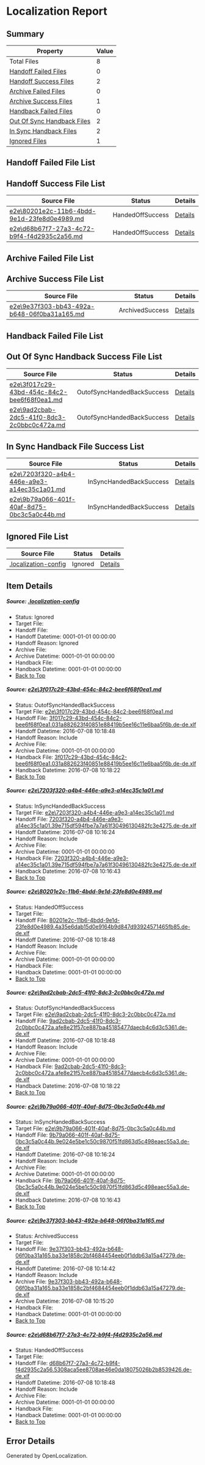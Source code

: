 # <a name='report-top'></a> Localization Report

## Summary
 Property | Value 
 -------- | ----- 
 Total Files | 8
[ Handoff Failed Files ](#handoff-failed-list)| 0
[ Handoff Success Files ](#handoff-success-list)| 2
[ Archive Failed Files ](#archive-failed-list)| 0
[ Archive Success Files ](#archive-success-list)| 1
[ Handback Failed Files ](#handback-failed-list)| 0
[ Out Of Sync Handback Files ](#outofsync-handback-success-list)| 2
[ In Sync Handback Files ](#insync-handback-success-list)| 2
[ Ignored Files ](#ignored-list)| 1

## <a name='handoff-failed-list'></a> Handoff Failed File List

## <a name='handoff-success-list'></a> Handoff Success File List
 Source File | Status | Details 
 ----------- | ------ | ------- 
 [e2e\80201e2c-11b6-4bdd-9e1d-23fe8d0e4989.md](https://github.com/OpenLocalizationTestOrg/oltest/blob/b500314d1530e09b9a1b9cc0e7fe98cf03d7d6f8/e2e/80201e2c-11b6-4bdd-9e1d-23fe8d0e4989.md) | HandedOffSuccess | [Details](#192a0ee5370f0735c7462062f94b5c38de72d2823)
 [e2e\d68b67f7-27a3-4c72-b9f4-f4d2935c2a56.md](https://github.com/OpenLocalizationTestOrg/oltest/blob/e0aa93608107a8c7c0776492e26ed5939cccacab/e2e/d68b67f7-27a3-4c72-b9f4-f4d2935c2a56.md) | HandedOffSuccess | [Details](#b4f9d054bae350b12ef2fbf922f4222f6cedaacc7)

## <a name='archive-failed-list'></a> Archive Failed File List

## <a name='archive-success-list'></a> Archive Success File List
 Source File | Status | Details 
 ----------- | ------ | ------- 
 [e2e\9e37f303-bb43-492a-b648-06f0ba31a165.md](https://github.com/OpenLocalizationTestOrg/oltest/blob/35e47cfbfafbc33fee8fdb27cb0321e074e0ca04/e2e/9e37f303-bb43-492a-b648-06f0ba31a165.md) | ArchivedSuccess | [Details](#425b6ae24f3f91275055ee8bceafbb94030a652d6)

## <a name='handback-failed-list'></a> Handback Failed File List

## <a name='outofsync-handback-success-list'></a> Out Of Sync Handback Success File List
 Source File | Status | Details 
 ----------- | ------ | ------- 
 [e2e\3f017c29-43bd-454c-84c2-bee6f68f0ea1.md](https://github.com/OpenLocalizationTestOrg/oltest/blob/8055d955785c9bfa67eb6b5db61683989c1513c5/e2e/3f017c29-43bd-454c-84c2-bee6f68f0ea1.md) | OutofSyncHandedBackSuccess | [Details](#389785967d078ec78e9328ad023be5a08c8f2b5d1)
 [e2e\9ad2cbab-2dc5-41f0-8dc3-2c0bbc0c472a.md](https://github.com/OpenLocalizationTestOrg/oltest/blob/00791d92311c5f5be94c1561c9050525c46f3636/e2e/9ad2cbab-2dc5-41f0-8dc3-2c0bbc0c472a.md) | OutofSyncHandedBackSuccess | [Details](#be1fd339f6bbc2655e94ef89030efab7cb535b284)

## <a name='insync-handback-success-list'></a> In Sync Handback File Success List
 Source File | Status | Details 
 ----------- | ------ | ------- 
 [e2e\7203f320-a4b4-446e-a9e3-a14ec35c1a01.md](https://github.com/OpenLocalizationTestOrg/oltest/blob/9012fb02bbc310941045e6645de7a22379f1b7b0/e2e/7203f320-a4b4-446e-a9e3-a14ec35c1a01.md) | InSyncHandedBackSuccess | [Details](#1de862a4a3e2547dcf552b3cd437eeabad3f0ec32)
 [e2e\9b79a066-401f-40af-8d75-0bc3c5a0c44b.md](https://github.com/OpenLocalizationTestOrg/oltest/blob/9012fb02bbc310941045e6645de7a22379f1b7b0/e2e/9b79a066-401f-40af-8d75-0bc3c5a0c44b.md) | InSyncHandedBackSuccess | [Details](#606b421b9738d14c6f4a21b116081c025375808f5)

## <a name='ignored-list'></a> Ignored File List
 Source File | Status | Details 
 ----------- | ------ | ------- 
 [.localization-config](https://github.com/OpenLocalizationTestOrg/oltest/blob/e0aa93608107a8c7c0776492e26ed5939cccacab/.localization-config) | Ignored | [Details](#3d4f252ac210baf56311d7e97dcc2db10974dbd20)

## Item Details
##### <a name='3d4f252ac210baf56311d7e97dcc2db10974dbd20'></a> Source: [.localization-config](https://github.com/OpenLocalizationTestOrg/oltest/blob/e0aa93608107a8c7c0776492e26ed5939cccacab/.localization-config)
* Status: Ignored
* Target File: 
* Handoff File: 
* Handoff Datetime: 0001-01-01 00:00:00
* Handoff Reason: Ignored
* Archive File: 
* Archive Datetime: 0001-01-01 00:00:00
* Handback File: 
* Handback Datetime: 0001-01-01 00:00:00
* [Back to Top](#report-top)

##### <a name='389785967d078ec78e9328ad023be5a08c8f2b5d1'></a> Source: [e2e\3f017c29-43bd-454c-84c2-bee6f68f0ea1.md](https://github.com/OpenLocalizationTestOrg/oltest/blob/8055d955785c9bfa67eb6b5db61683989c1513c5/e2e/3f017c29-43bd-454c-84c2-bee6f68f0ea1.md)
* Status: OutofSyncHandedBackSuccess
* Target File: [e2e\3f017c29-43bd-454c-84c2-bee6f68f0ea1.md](https://github.com/OpenLocalizationTestOrg/oltest-dede-fly/blob/885dbfb4cf96fc9dc2af48abf0ebfa120146a300/e2e/3f017c29-43bd-454c-84c2-bee6f68f0ea1.md)
* Handoff File: [3f017c29-43bd-454c-84c2-bee6f68f0ea1.031a882623f40851e88419b5ee16c11e6baa5f6b.de-de.xlf](https://github.com/OpenLocalizationTestOrg/olhandoff-e2e/blob/d2f287e02609a031f9a12cebc0b32228dbd44dca/ol-handoff/OpenLocalizationTestOrg/oltest-dede-fly/ci/ht/3f017c29-43bd-454c-84c2-bee6f68f0ea1.031a882623f40851e88419b5ee16c11e6baa5f6b.de-de.xlf)
* Handoff Datetime: 2016-07-08 10:18:48
* Handoff Reason: Include
* Archive File: 
* Archive Datetime: 0001-01-01 00:00:00
* Handback File: [3f017c29-43bd-454c-84c2-bee6f68f0ea1.031a882623f40851e88419b5ee16c11e6baa5f6b.de-de.xlf](https://github.com/OpenLocalizationTestOrg/olhandback-e2e/blob/2be17b54033d2b3e67fdd4a10cf9e52dd0c25df6/ol-handback/OpenLocalizationTestOrg/oltest-dede-fly/ci/mt/3f017c29-43bd-454c-84c2-bee6f68f0ea1.031a882623f40851e88419b5ee16c11e6baa5f6b.de-de.xlf)
* Handback Datetime: 2016-07-08 10:18:22
* [Back to Top](#report-top)

##### <a name='1de862a4a3e2547dcf552b3cd437eeabad3f0ec32'></a> Source: [e2e\7203f320-a4b4-446e-a9e3-a14ec35c1a01.md](https://github.com/OpenLocalizationTestOrg/oltest/blob/9012fb02bbc310941045e6645de7a22379f1b7b0/e2e/7203f320-a4b4-446e-a9e3-a14ec35c1a01.md)
* Status: InSyncHandedBackSuccess
* Target File: [e2e\7203f320-a4b4-446e-a9e3-a14ec35c1a01.md](https://github.com/OpenLocalizationTestOrg/oltest-dede-fly/blob/f6afc82426a92fda1eac7a0f08488b9f9cfb3a32/e2e/7203f320-a4b4-446e-a9e3-a14ec35c1a01.md)
* Handoff File: [7203f320-a4b4-446e-a9e3-a14ec35c1a01.39e715df594fbe7a7a61f30496130482fc3e4275.de-de.xlf](https://github.com/OpenLocalizationTestOrg/olhandoff-e2e/blob/4fd2d66f9aa672038c1ce0b4d8c1538642200f4c/ol-handoff/OpenLocalizationTestOrg/oltest-dede-fly/ci/7203f320-a4b4-446e-a9e3-a14ec35c1a01.39e715df594fbe7a7a61f30496130482fc3e4275.de-de.xlf)
* Handoff Datetime: 2016-07-08 10:16:24
* Handoff Reason: Include
* Archive File: 
* Archive Datetime: 0001-01-01 00:00:00
* Handback File: [7203f320-a4b4-446e-a9e3-a14ec35c1a01.39e715df594fbe7a7a61f30496130482fc3e4275.de-de.xlf](https://github.com/OpenLocalizationTestOrg/olhandback-e2e/blob/df6d254450e389763c4b0584dc94c63dffc550b9/ol-handback/OpenLocalizationTestOrg/oltest-dede-fly/ci/7203f320-a4b4-446e-a9e3-a14ec35c1a01.39e715df594fbe7a7a61f30496130482fc3e4275.de-de.xlf)
* Handback Datetime: 2016-07-08 10:16:43
* [Back to Top](#report-top)

##### <a name='192a0ee5370f0735c7462062f94b5c38de72d2823'></a> Source: [e2e\80201e2c-11b6-4bdd-9e1d-23fe8d0e4989.md](https://github.com/OpenLocalizationTestOrg/oltest/blob/b500314d1530e09b9a1b9cc0e7fe98cf03d7d6f8/e2e/80201e2c-11b6-4bdd-9e1d-23fe8d0e4989.md)
* Status: HandedOffSuccess
* Target File: 
* Handoff File: [80201e2c-11b6-4bdd-9e1d-23fe8d0e4989.4a35e6dab15d0e9164b9d847d93924571465fb85.de-de.xlf](https://github.com/OpenLocalizationTestOrg/olhandoff-e2e/blob/d2f287e02609a031f9a12cebc0b32228dbd44dca/ol-handoff/OpenLocalizationTestOrg/oltest-dede-fly/ci/ht/80201e2c-11b6-4bdd-9e1d-23fe8d0e4989.4a35e6dab15d0e9164b9d847d93924571465fb85.de-de.xlf)
* Handoff Datetime: 2016-07-08 10:18:48
* Handoff Reason: Include
* Archive File: 
* Archive Datetime: 0001-01-01 00:00:00
* Handback File: 
* Handback Datetime: 0001-01-01 00:00:00
* [Back to Top](#report-top)

##### <a name='be1fd339f6bbc2655e94ef89030efab7cb535b284'></a> Source: [e2e\9ad2cbab-2dc5-41f0-8dc3-2c0bbc0c472a.md](https://github.com/OpenLocalizationTestOrg/oltest/blob/00791d92311c5f5be94c1561c9050525c46f3636/e2e/9ad2cbab-2dc5-41f0-8dc3-2c0bbc0c472a.md)
* Status: OutofSyncHandedBackSuccess
* Target File: [e2e\9ad2cbab-2dc5-41f0-8dc3-2c0bbc0c472a.md](https://github.com/OpenLocalizationTestOrg/oltest-dede-fly/blob/885dbfb4cf96fc9dc2af48abf0ebfa120146a300/e2e/9ad2cbab-2dc5-41f0-8dc3-2c0bbc0c472a.md)
* Handoff File: [9ad2cbab-2dc5-41f0-8dc3-2c0bbc0c472a.afe8e21f57ce887ba45185477daecb4c6d3c5361.de-de.xlf](https://github.com/OpenLocalizationTestOrg/olhandoff-e2e/blob/d2f287e02609a031f9a12cebc0b32228dbd44dca/ol-handoff/OpenLocalizationTestOrg/oltest-dede-fly/ci/ht/9ad2cbab-2dc5-41f0-8dc3-2c0bbc0c472a.afe8e21f57ce887ba45185477daecb4c6d3c5361.de-de.xlf)
* Handoff Datetime: 2016-07-08 10:18:48
* Handoff Reason: Include
* Archive File: 
* Archive Datetime: 0001-01-01 00:00:00
* Handback File: [9ad2cbab-2dc5-41f0-8dc3-2c0bbc0c472a.afe8e21f57ce887ba45185477daecb4c6d3c5361.de-de.xlf](https://github.com/OpenLocalizationTestOrg/olhandback-e2e/blob/2be17b54033d2b3e67fdd4a10cf9e52dd0c25df6/ol-handback/OpenLocalizationTestOrg/oltest-dede-fly/ci/mt/9ad2cbab-2dc5-41f0-8dc3-2c0bbc0c472a.afe8e21f57ce887ba45185477daecb4c6d3c5361.de-de.xlf)
* Handback Datetime: 2016-07-08 10:18:22
* [Back to Top](#report-top)

##### <a name='606b421b9738d14c6f4a21b116081c025375808f5'></a> Source: [e2e\9b79a066-401f-40af-8d75-0bc3c5a0c44b.md](https://github.com/OpenLocalizationTestOrg/oltest/blob/9012fb02bbc310941045e6645de7a22379f1b7b0/e2e/9b79a066-401f-40af-8d75-0bc3c5a0c44b.md)
* Status: InSyncHandedBackSuccess
* Target File: [e2e\9b79a066-401f-40af-8d75-0bc3c5a0c44b.md](https://github.com/OpenLocalizationTestOrg/oltest-dede-fly/blob/f6afc82426a92fda1eac7a0f08488b9f9cfb3a32/e2e/9b79a066-401f-40af-8d75-0bc3c5a0c44b.md)
* Handoff File: [9b79a066-401f-40af-8d75-0bc3c5a0c44b.9e024e5be1c50c9870f51fd863d5c498eaec55a3.de-de.xlf](https://github.com/OpenLocalizationTestOrg/olhandoff-e2e/blob/4fd2d66f9aa672038c1ce0b4d8c1538642200f4c/ol-handoff/OpenLocalizationTestOrg/oltest-dede-fly/ci/9b79a066-401f-40af-8d75-0bc3c5a0c44b.9e024e5be1c50c9870f51fd863d5c498eaec55a3.de-de.xlf)
* Handoff Datetime: 2016-07-08 10:16:24
* Handoff Reason: Include
* Archive File: 
* Archive Datetime: 0001-01-01 00:00:00
* Handback File: [9b79a066-401f-40af-8d75-0bc3c5a0c44b.9e024e5be1c50c9870f51fd863d5c498eaec55a3.de-de.xlf](https://github.com/OpenLocalizationTestOrg/olhandback-e2e/blob/df6d254450e389763c4b0584dc94c63dffc550b9/ol-handback/OpenLocalizationTestOrg/oltest-dede-fly/ci/9b79a066-401f-40af-8d75-0bc3c5a0c44b.9e024e5be1c50c9870f51fd863d5c498eaec55a3.de-de.xlf)
* Handback Datetime: 2016-07-08 10:16:43
* [Back to Top](#report-top)

##### <a name='425b6ae24f3f91275055ee8bceafbb94030a652d6'></a> Source: [e2e\9e37f303-bb43-492a-b648-06f0ba31a165.md](https://github.com/OpenLocalizationTestOrg/oltest/blob/35e47cfbfafbc33fee8fdb27cb0321e074e0ca04/e2e/9e37f303-bb43-492a-b648-06f0ba31a165.md)
* Status: ArchivedSuccess
* Target File: 
* Handoff File: [9e37f303-bb43-492a-b648-06f0ba31a165.ba33e1858c2bf4684454eeb0f1ddb63a15a47279.de-de.xlf](https://github.com/OpenLocalizationTestOrg/olhandoff-e2e/blob/6cf4ea021998d891bbe9b6973a8d97f537a54a2f/ol-handoff/OpenLocalizationTestOrg/oltest-dede-fly/ci/ht/9e37f303-bb43-492a-b648-06f0ba31a165.ba33e1858c2bf4684454eeb0f1ddb63a15a47279.de-de.xlf)
* Handoff Datetime: 2016-07-08 10:14:42
* Handoff Reason: Include
* Archive File: [9e37f303-bb43-492a-b648-06f0ba31a165.ba33e1858c2bf4684454eeb0f1ddb63a15a47279.de-de.xlf](https://github.com/OpenLocalizationTestOrg/olhandoff-e2e/blob/78bf8f00dd2e030c828b0779b6aa52d4cee13fbf/ol-archive/OpenLocalizationTestOrg/oltest-dede-fly/ci/ht/9e37f303-bb43-492a-b648-06f0ba31a165.ba33e1858c2bf4684454eeb0f1ddb63a15a47279.de-de.xlf)
* Archive Datetime: 2016-07-08 10:15:20
* Handback File: 
* Handback Datetime: 0001-01-01 00:00:00
* [Back to Top](#report-top)

##### <a name='b4f9d054bae350b12ef2fbf922f4222f6cedaacc7'></a> Source: [e2e\d68b67f7-27a3-4c72-b9f4-f4d2935c2a56.md](https://github.com/OpenLocalizationTestOrg/oltest/blob/e0aa93608107a8c7c0776492e26ed5939cccacab/e2e/d68b67f7-27a3-4c72-b9f4-f4d2935c2a56.md)
* Status: HandedOffSuccess
* Target File: 
* Handoff File: [d68b67f7-27a3-4c72-b9f4-f4d2935c2a56.5308aca5ee8708ae46e0da18075026b2b8539426.de-de.xlf](https://github.com/OpenLocalizationTestOrg/olhandoff-e2e/blob/d2f287e02609a031f9a12cebc0b32228dbd44dca/ol-handoff/OpenLocalizationTestOrg/oltest-dede-fly/ci/ht/d68b67f7-27a3-4c72-b9f4-f4d2935c2a56.5308aca5ee8708ae46e0da18075026b2b8539426.de-de.xlf)
* Handoff Datetime: 2016-07-08 10:18:48
* Handoff Reason: Include
* Archive File: 
* Archive Datetime: 0001-01-01 00:00:00
* Handback File: 
* Handback Datetime: 0001-01-01 00:00:00
* [Back to Top](#report-top)


## Error Details

Generated by OpenLocalization.
